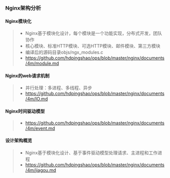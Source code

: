 ### Nginx架构分析

#### Nginx模块化

> * Nginx基于模块化设计，每个模块是一个功能实现，分布式开发，团队协作
> * 核心模块、标准HTTP模块、可选HTTP模块、邮件模块、第三方模块
> * 编译后的源码目录objs/ngx_modules.c
> * https://github.com/hdpingshao/ops/blob/master/nginx/documents/4m/module.md

#### Nginx的web请求机制

> * 并行处理：多进程、多线程、异步
> * https://github.com/hdpingshao/ops/blob/master/nginx/documents/4m/IO.md

#### Nginx时间驱动模型

> * https://github.com/hdpingshao/ops/blob/master/nginx/documents/4m/event.md

#### 设计架构概览

> * Nginx基于模块化设计、基于事件驱动模型处理请求、主进程和工作进程
> * https://github.com/hdpingshao/ops/blob/master/nginx/documents/4m/jiagou.md

